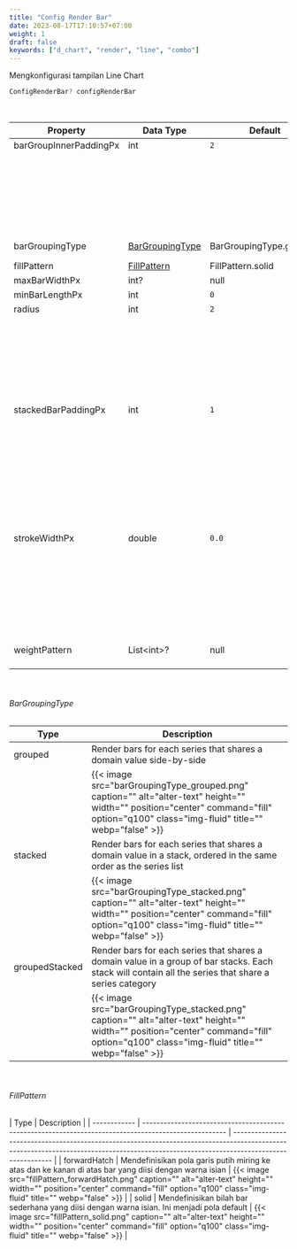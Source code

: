 ```yaml
---
title: "Config Render Bar"
date: 2023-08-17T17:10:57+07:00
weight: 1
draft: false
keywords: ["d_chart", "render", "line", "combo"]
---
```


Mengkonfigurasi tampilan Line Chart

```dart
ConfigRenderBar? configRenderBar
```

<br>

| Property               | Data Type                           | Default                 | Description                                                                                                                                                                           |
| ---------------------- | ----------------------------------- | ----------------------- | ------------------------------------------------------------------------------------------------------------------------------------------------------------------------------------- |
| barGroupInnerPaddingPx | int                                 | `2`                     | Distance between group                                                                                                                                                                |
|                        |                                     |                         | {{< image src="barGroupInnerPaddingPx.png" caption="" alt="alter-text" height="" width="" position="center" command="fill" option="q100" class="img-fluid" title=""  webp="false" >}} |
| barGroupingType        | [BarGroupingType](#bargroupingtype) | BarGroupingType.grouped | Defines how multiple series bars are rendered per domain                                                                                                                              |
| fillPattern            | [FillPattern](#fillpattern)         | FillPattern.solid       | Defines a pattern for the fill color                                                                                                                                                  |
| maxBarWidthPx          | int?                                | null                    | Maximum width of the bar                                                                                                                                                              |
| minBarLengthPx         | int                                 | `0`                     | Minimum bar                                                                                                                                                                           |
| radius                 | int                                 | `2`                     | Corner top left and top right                                                                                                                                                         |
|                        |                                     |                         | {{< image src="radius.png" caption="" alt="alter-text" height="" width="" position="center" command="fill" option="q100" class="img-fluid" title=""  webp="false" >}}                 |
| stackedBarPaddingPx    | int                                 | `1`                     | Padding between bar group stack. **barGroupingType** must be BarGroupingType.stacked or BarGroupingType.groupedStacked                                                                |
|                        |                                     |                         | {{< image src="stackedBarPaddingPx.png" caption="" alt="alter-text" height="" width="" position="center" command="fill" option="q100" class="img-fluid" title=""  webp="false" >}}    |
| strokeWidthPx          | double                              | `0.0`                   | Border bar, the color follows the color of the group so you need to set the **fillColor** property to make the border clearer                                                         |
|                        |                                     |                         | {{< image src="border.png" caption="" alt="alter-text" height="" width="" position="center" command="fill" option="q100" class="img-fluid" title=""  webp="false" >}}                 |
| weightPattern          | List\<int>?                         | null                    | Still not available to use, still monitoring to [community_chart_flutter]()                                                                                                           |

<br>

###### BarGroupingType

| Type           | Description                                                                                                                                                                            |
| -------------- | -------------------------------------------------------------------------------------------------------------------------------------------------------------------------------------- |
| grouped        | Render bars for each series that shares a domain value side-by-side                                                                                                                    |
|                | {{< image src="barGroupingType_grouped.png" caption="" alt="alter-text" height="" width="" position="center" command="fill" option="q100" class="img-fluid" title=""  webp="false" >}} |
| stacked        | Render bars for each series that shares a domain value in a stack, ordered in the same order as the series list                                                                        |
|                | {{< image src="barGroupingType_stacked.png" caption="" alt="alter-text" height="" width="" position="center" command="fill" option="q100" class="img-fluid" title=""  webp="false" >}} |
| groupedStacked | Render bars for each series that shares a domain value in a group of bar stacks. Each stack will contain all the series that share a series category                                   |
|                | {{< image src="barGroupingType_stacked.png" caption="" alt="alter-text" height="" width="" position="center" command="fill" option="q100" class="img-fluid" title=""  webp="false" >}} |

<br>

###### FillPattern

| Type         | Description                                                                                           |
| ------------ | ----------------------------------------------------------------------------------------------------- | --------------------------------------------------------------------------------------------------------------------------------------------------------------------------------------- |
| forwardHatch | Mendefinisikan pola garis putih miring ke atas dan ke kanan di atas bar yang diisi dengan warna isian | {{< image src="fillPattern_forwardHatch.png" caption="" alt="alter-text" height="" width="" position="center" command="fill" option="q100" class="img-fluid" title=""  webp="false" >}} |
| solid        | Mendefinisikan bilah bar sederhana yang diisi dengan warna isian. Ini menjadi pola default            | {{< image src="fillPattern_solid.png" caption="" alt="alter-text" height="" width="" position="center" command="fill" option="q100" class="img-fluid" title=""  webp="false" >}}        |

<br>

